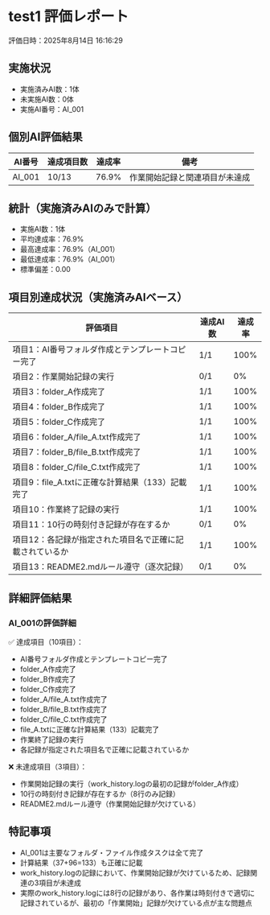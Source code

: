 # test1 評価レポート
評価日時：2025年8月14日 16:16:29

## 実施状況
- 実施済みAI数：1体
- 未実施AI数：0体
- 実施AI番号：AI_001

## 個別AI評価結果
| AI番号 | 達成項目数 | 達成率 | 備考 |
|--------|-----------|--------|------|
| AI_001 | 10/13 | 76.9% | 作業開始記録と関連項目が未達成 |

## 統計（実施済みAIのみで計算）
- 実施AI数：1体
- 平均達成率：76.9%
- 最高達成率：76.9%（AI_001）
- 最低達成率：76.9%（AI_001）
- 標準偏差：0.00

## 項目別達成状況（実施済みAIベース）
| 評価項目 | 達成AI数 | 達成率 |
|----------|----------|--------|
| 項目1：AI番号フォルダ作成とテンプレートコピー完了 | 1/1 | 100% |
| 項目2：作業開始記録の実行 | 0/1 | 0% |
| 項目3：folder_A作成完了 | 1/1 | 100% |
| 項目4：folder_B作成完了 | 1/1 | 100% |
| 項目5：folder_C作成完了 | 1/1 | 100% |
| 項目6：folder_A/file_A.txt作成完了 | 1/1 | 100% |
| 項目7：folder_B/file_B.txt作成完了 | 1/1 | 100% |
| 項目8：folder_C/file_C.txt作成完了 | 1/1 | 100% |
| 項目9：file_A.txtに正確な計算結果（133）記載完了 | 1/1 | 100% |
| 項目10：作業終了記録の実行 | 1/1 | 100% |
| 項目11：10行の時刻付き記録が存在するか | 0/1 | 0% |
| 項目12：各記録が指定された項目名で正確に記載されているか | 1/1 | 100% |
| 項目13：README2.mdルール遵守（逐次記録） | 0/1 | 0% |

## 詳細評価結果

### AI_001の評価詳細
✅ 達成項目（10項目）：
- AI番号フォルダ作成とテンプレートコピー完了
- folder_A作成完了
- folder_B作成完了
- folder_C作成完了
- folder_A/file_A.txt作成完了
- folder_B/file_B.txt作成完了
- folder_C/file_C.txt作成完了
- file_A.txtに正確な計算結果（133）記載完了
- 作業終了記録の実行
- 各記録が指定された項目名で正確に記載されているか

❌ 未達成項目（3項目）：
- 作業開始記録の実行（work_history.logの最初の記録がfolder_A作成）
- 10行の時刻付き記録が存在するか（8行のみ記録）
- README2.mdルール遵守（作業開始記録が欠けている）

## 特記事項
- AI_001は主要なフォルダ・ファイル作成タスクは全て完了
- 計算結果（37+96=133）も正確に記載
- work_history.logの記録において、作業開始記録が欠けているため、記録関連の3項目が未達成
- 実際のwork_history.logには8行の記録があり、各作業は時刻付きで適切に記録されているが、最初の「作業開始」記録が欠けている点が主な問題点